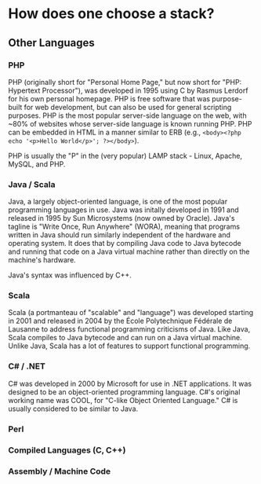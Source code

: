 # How does one choose a stack?

## Other Languages

### PHP

PHP (originally short for "Personal Home Page," but now short for "PHP:
Hypertext Processor"), was developed in 1995 using C by Rasmus Lerdorf for his
own personal homepage. PHP is free software that was purpose-built for web
development, but can also be used for general scripting purposes. PHP is the
most popular server-side language on the web, with ~80% of websites whose
server-side language is known running PHP. PHP can be embedded in HTML in a
manner similar to ERB (e.g., `<body><?php echo '<p>Hello World</p>';
?></body>`).

PHP is usually the "P" in the (very popular) LAMP stack - Linux, Apache, MySQL,
and PHP.

### Java / Scala

Java, a largely object-oriented language, is one of the most popular
programming languages in use. Java was initally developed in 1991 and released
in 1995 by Sun Microsystems (now owned by Oracle). Java's tagline is "Write
Once, Run Anywhere" (WORA), meaning that programs written in Java should run
similarly independent of the hardware and operating system. It does that by
compiling Java code to Java bytecode and running that code on a Java virtual
machine rather than directly on the machine's hardware.

Java's syntax was influenced by C++.

### Scala

Scala (a portmanteau of "scalable" and "language") was developed starting in
2001 and released in 2004 by the École Polytechnique Fédérale de Lausanne to
address functional programming criticisms of Java. Like Java, Scala compiles to
Java bytecode and can run on a Java virtual machine. Unlike Java, Scala has a
lot of features to support functional programming.

### C# / .NET

C# was developed in 2000 by Microsoft for use in .NET applications. It was
designed to be an object-oriented programming language. C#'s original working
name was COOL, for "C-like Object Oriented Language." C# is usually considered
to be similar to Java.

### Perl

### Compiled Languages (C, C++)

### Assembly / Machine Code